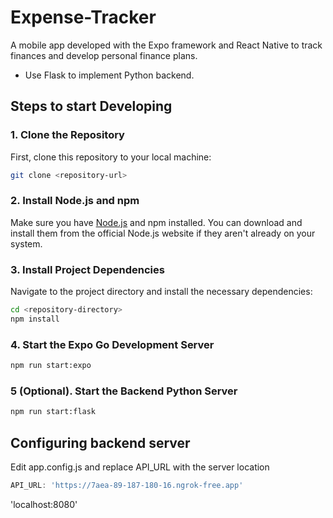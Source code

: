 # Expense-Tracker
A mobile app developed with the Expo framework and React Native to track finances and develop personal finance plans.

- Use Flask to implement Python backend.

## Steps to start Developing

### 1. Clone the Repository
First, clone this repository to your local machine:
```bash
git clone <repository-url>
```

### 2. Install Node.js and npm
Make sure you have [Node.js](https://nodejs.org) and npm installed. You can download and install them from the official Node.js website if they aren't already on your system.

### 3. Install Project Dependencies
Navigate to the project directory and install the necessary dependencies:
```bash
cd <repository-directory>
npm install
```

### 4. Start the Expo Go Development Server
```bash
npm run start:expo
```

### 5 (Optional). Start the Backend Python Server
```bash
npm run start:flask
```

## Configuring backend server
Edit app.config.js and replace API_URL with the server location
```javascript
API_URL: 'https://7aea-89-187-180-16.ngrok-free.app'
```

'localhost:8080'

